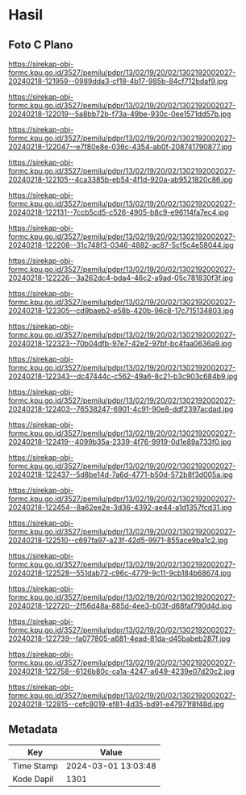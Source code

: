 # Hasil

## Foto C Plano

https://sirekap-obj-formc.kpu.go.id/3527/pemilu/pdpr/13/02/19/20/02/1302192002027-20240218-121959--0989dda3-cf18-4b17-985b-84cf712bdaf9.jpg

https://sirekap-obj-formc.kpu.go.id/3527/pemilu/pdpr/13/02/19/20/02/1302192002027-20240218-122019--5a8bb72b-f73a-49be-930c-0ee1571dd57b.jpg

https://sirekap-obj-formc.kpu.go.id/3527/pemilu/pdpr/13/02/19/20/02/1302192002027-20240218-122047--e7f80e8e-036c-4354-ab0f-208741790877.jpg

https://sirekap-obj-formc.kpu.go.id/3527/pemilu/pdpr/13/02/19/20/02/1302192002027-20240218-122105--4ca3385b-eb54-4f1d-920a-ab9521820c86.jpg

https://sirekap-obj-formc.kpu.go.id/3527/pemilu/pdpr/13/02/19/20/02/1302192002027-20240218-122131--7ccb5cd5-c526-4905-b8c9-e96114fa7ec4.jpg

https://sirekap-obj-formc.kpu.go.id/3527/pemilu/pdpr/13/02/19/20/02/1302192002027-20240218-122208--31c748f3-0346-4882-ac87-5cf5c4e58044.jpg

https://sirekap-obj-formc.kpu.go.id/3527/pemilu/pdpr/13/02/19/20/02/1302192002027-20240218-122226--3a262dc4-bda4-46c2-a9ad-05c781830f3f.jpg

https://sirekap-obj-formc.kpu.go.id/3527/pemilu/pdpr/13/02/19/20/02/1302192002027-20240218-122305--cd9baeb2-e58b-420b-96c8-17c715134803.jpg

https://sirekap-obj-formc.kpu.go.id/3527/pemilu/pdpr/13/02/19/20/02/1302192002027-20240218-122323--70b04dfb-97e7-42e2-97bf-bc4faa0636a9.jpg

https://sirekap-obj-formc.kpu.go.id/3527/pemilu/pdpr/13/02/19/20/02/1302192002027-20240218-122343--dc47444c-c562-49a6-8c21-b3c903c684b9.jpg

https://sirekap-obj-formc.kpu.go.id/3527/pemilu/pdpr/13/02/19/20/02/1302192002027-20240218-122403--76538247-6901-4c91-90e8-ddf2397acdad.jpg

https://sirekap-obj-formc.kpu.go.id/3527/pemilu/pdpr/13/02/19/20/02/1302192002027-20240218-122419--4099b35a-2339-4f76-9919-0d1e89a733f0.jpg

https://sirekap-obj-formc.kpu.go.id/3527/pemilu/pdpr/13/02/19/20/02/1302192002027-20240218-122437--5d8be14d-7a6d-4771-b50d-572b8f3d005a.jpg

https://sirekap-obj-formc.kpu.go.id/3527/pemilu/pdpr/13/02/19/20/02/1302192002027-20240218-122454--8a62ee2e-3d36-4392-ae44-a1d1357fcd31.jpg

https://sirekap-obj-formc.kpu.go.id/3527/pemilu/pdpr/13/02/19/20/02/1302192002027-20240218-122510--c697fa97-a23f-42d5-9971-855ace9ba1c2.jpg

https://sirekap-obj-formc.kpu.go.id/3527/pemilu/pdpr/13/02/19/20/02/1302192002027-20240218-122528--551dab72-c96c-4779-9c11-9cb184b68674.jpg

https://sirekap-obj-formc.kpu.go.id/3527/pemilu/pdpr/13/02/19/20/02/1302192002027-20240218-122720--2f56d48a-885d-4ee3-b03f-d68faf790d4d.jpg

https://sirekap-obj-formc.kpu.go.id/3527/pemilu/pdpr/13/02/19/20/02/1302192002027-20240218-122739--fa077805-a681-4ead-81da-d45babeb287f.jpg

https://sirekap-obj-formc.kpu.go.id/3527/pemilu/pdpr/13/02/19/20/02/1302192002027-20240218-122758--6126b80c-ca1a-4247-a649-4239e07d20c2.jpg

https://sirekap-obj-formc.kpu.go.id/3527/pemilu/pdpr/13/02/19/20/02/1302192002027-20240218-122815--cefc8019-ef81-4d35-bd91-e47971f8f48d.jpg


## Metadata

| Key        | Value               |
| ---------- | ------------------- |
| Time Stamp | 2024-03-01 13:03:48 |
| Kode Dapil | 1301                |



